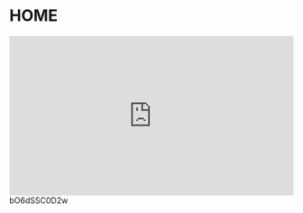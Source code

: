 # HOME
<div style="position: relative; padding-bottom: 56.25%; height: 0; overflow: hidden; max-width: 100%; height: auto;">
    <iframe src="https://www.youtube.com/embed/bO6dSSC0D2w" frameborder="0" allowfullscreen style="position: absolute; top: 0; left: 0; width: 100%; height: 100%;"></iframe>
</div>
bO6dSSC0D2w